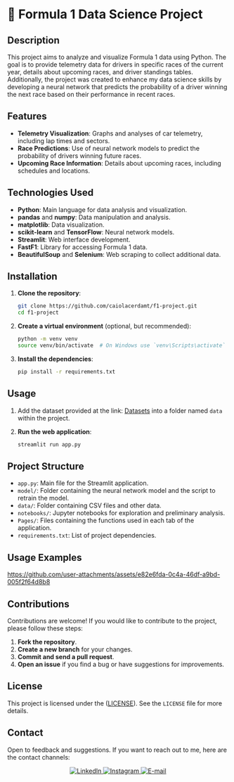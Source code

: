 # 🧪 Formula 1 Data Science Project

## Description

This project aims to analyze and visualize Formula 1 data using Python. The goal is to provide telemetry data for drivers in specific races of the current year, details about upcoming races, and driver standings tables. Additionally, the project was created to enhance my data science skills by developing a neural network that predicts the probability of a driver winning the next race based on their performance in recent races.

## Features

- **Telemetry Visualization**: Graphs and analyses of car telemetry, including lap times and sectors.
- **Race Predictions**: Use of neural network models to predict the probability of drivers winning future races.
- **Upcoming Race Information**: Details about upcoming races, including schedules and locations.

## Technologies Used

- **Python**: Main language for data analysis and visualization.
- **pandas** and **numpy**: Data manipulation and analysis.
- **matplotlib**: Data visualization.
- **scikit-learn** and **TensorFlow**: Neural network models.
- **Streamlit**: Web interface development.
- **FastF1**: Library for accessing Formula 1 data.
- **BeautifulSoup** and **Selenium**: Web scraping to collect additional data.

## Installation

1. **Clone the repository**:

    ```bash
    git clone https://github.com/caiolacerdamt/f1-project.git
    cd f1-project
    ```

2. **Create a virtual environment** (optional, but recommended):

    ```bash
    python -m venv venv
    source venv/bin/activate  # On Windows use `venv\Scripts\activate`
    ```

3. **Install the dependencies**:

    ```bash
    pip install -r requirements.txt
    ```

## Usage

1. Add the dataset provided at the link:
   [Datasets](https://drive.google.com/drive/folders/1_Zo0denAUHlFhfR09L-rp5VyRm7wUgpH?usp=sharing)
   into a folder named `data` within the project.

2. **Run the web application**:

    ```bash
    streamlit run app.py
    ```

## Project Structure

- `app.py`: Main file for the Streamlit application.
- `model/`: Folder containing the neural network model and the script to retrain the model.
- `data/`: Folder containing CSV files and other data.
- `notebooks/`: Jupyter notebooks for exploration and preliminary analysis.
- `Pages/`: Files containing the functions used in each tab of the application.
- `requirements.txt`: List of project dependencies.

## Usage Examples

https://github.com/user-attachments/assets/e82e6fda-0c4a-46df-a9bd-005f2f64d8b8

## Contributions

Contributions are welcome! If you would like to contribute to the project, please follow these steps:

1. **Fork the repository**.
2. **Create a new branch** for your changes.
3. **Commit and send a pull request**.
4. **Open an issue** if you find a bug or have suggestions for improvements.

## License

This project is licensed under the ([LICENSE](https://github.com/caiolacerdamt/f1-project/blob/main/LICENSE.md)). See the `LICENSE` file for more details.

## Contact

Open to feedback and suggestions. If you want to reach out to me, here are the contact channels:

<div align="center">
  <a href="https://www.linkedin.com/in/caiolacerdamt">
    <img src="https://img.shields.io/badge/LinkedIn-0077B5?style=for-the-badge&logo=linkedin&logoColor=white" alt="LinkedIn">
  </a>
  <a href="https://instagram.com/caiolmt" target="_blank">
    <img src="https://img.shields.io/badge/-Instagram-%23E4405F?style=for-the-badge&logo=instagram&logoColor=white" alt="Instagram">
  </a>
  <a href="mailto:caiolacerdamt@gmail.com">
    <img src="https://img.shields.io/badge/E-mail-red?style=for-the-badge&logo=mail.ru&logoColor=white" alt="E-mail">
  </a>
</div>
